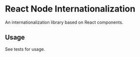 # React Node Internationalization

An internationalization library based on React components.

## Usage

See tests for usage.
